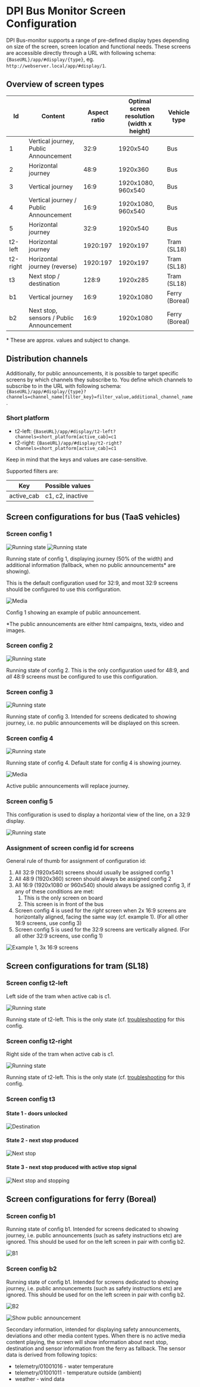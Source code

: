 # DPI Bus Monitor Screen Configuration

DPI Bus-monitor supports a range of pre-defined display types depending on size of the screen, screen location and functional needs.
These screens are accessible directly through a URL with following schema: `{BaseURL}/app/#display/{type}`, eg. `http://webserver.local/app/#display/1`.

## Overview of screen types

| Id       | Content                                  | Aspect ratio | Optimal screen resolution (width x height) | Vehicle type   |
| -------- | ---------------------------------------- | ------------ | ------------------------------------------ | -------------- |
| 1        | Vertical journey, Public Announcement    | 32:9         | 1920x540                                   | Bus            |
| 2        | Horizontal journey                       | 48:9         | 1920x360                                   | Bus            |
| 3        | Vertical journey                         | 16:9         | 1920x1080, 960x540                         | Bus            |
| 4        | Vertical journey / Public Announcement   | 16:9         | 1920x1080, 960x540                         | Bus            |
| 5        | Horizontal journey                       | 32:9         | 1920x540                                   | Bus            |
| t2-left  | Horizontal journey                       | 1920:197     | 1920x197                                   | Tram (SL18)    |
| t2-right | Horizontal journey (reverse)             | 1920:197     | 1920x197                                   | Tram (SL18)    |
| t3       | Next stop / destination                  | 128:9        | 1920x285                                   | Tram (SL18)    |
| b1       | Vertical journey                         | 16:9         | 1920x1080                                  | Ferry (Boreal) |
| b2       | Next stop, sensors / Public Announcement | 16:9         | 1920x1080                                  | Ferry (Boreal) |

\* These are approx. values and subject to change.

## Distribution channels

Additionally, for public announcements, it is possible to target specific screens by which channels they subscribe to. You define which channels to subscribe to in the URL with following schema:
`{BaseURL}/app/#display/{type}?channels=channel_name[filter_key}=filter_value,additional_channel_name`.

### Short platform

- t2-left: `{BaseURL}/app/#display/t2-left?channels=short_platform[active_cab]=c1`
- t2-right: `{BaseURL}/app/#display/t2-right?channels=short_platform[active_cab]=c1`

Keep in mind that the keys and values are case-sensitive.

Supported filters are:

| Key        | Possible values  |
| ---------- | ---------------- |
| active_cab | c1, c2, inactive |

## Screen configurations for bus (TaaS vehicles)

### Screen config 1

![Running state](assets/images/client/config/config-1-1.png)
![Running state](assets/images/client/config/config-1-1-2.png)

Running state of config 1, displaying journey (50% of the width) and additional information (fallback, when no public announcements\* are showing).

This is the default configuration used for 32:9, and most 32:9 screens should be configured to use this configuration.

![Media](assets/images/client/config/config-1-2.png)

Config 1 showing an example of public announcement.

\*The public announcements are either html campaigns, texts, video and images.

### Screen config 2

![Running state](assets/images/client/config/config-2-1.png)

Running state of config 2.
This is the only configuration used for 48:9, and _all_ 48:9 screens must be configured to use this configuration.

### Screen config 3

![Running state](assets/images/client/config/config-3-1.png)

Running state of config 3.
Intended for screens dedicated to showing journey, i.e. no public announcements will be displayed on this screen.

### Screen config 4

![Running state](assets/images/client/config/config-3-1.png)

Running state of config 4.
Default state for config 4 is showing journey.

![Media](assets/images/client/config/config-4-2.png)

Active public announcements will replace journey.

### Screen config 5

This configuration is used to display a horizontal view of the line, on a 32:9 display.

![Running state](assets/images/client/config/config-5-1.png)

### Assignment of screen config id for screens

General rule of thumb for assignment of configuration id:

1. All 32:9 (1920x540) screens should usually be assigned config 1
2. All 48:9 (1920x360) screen should always be assigned config 2
3. All 16:9 (1920x1080 or 960x540) should always be assigned config 3, if any of these conditions are met:
   1. This is the only screen on board
   2. This screen is in front of the bus
4. Screen config 4 is used for the _right_ screen when 2x 16:9 screens are horizontally aligned, facing the same way (cf. example 1). (For all other 16:9 screens, use config 3)
5. Screen config 5 is used for the 32:9 screens are vertically aligned. (For all other 32:9 screens, use config 1)

![Example 1, 3x 16:9 screens](assets/images/bus/3x16-9.png)

## Screen configurations for tram (SL18)

### Screen config t2-left

Left side of the tram when active cab is c1.

![Running state](assets/images/client/config/config-t2-left.png)

Running state of t2-left. This is the only state (cf. [troubleshooting](/troubleshooting-client) for this config.

### Screen config t2-right

Right side of the tram when active cab is c1.

![Running state](assets/images/client/config/config-t2-right.png)

Running state of t2-left. This is the only state (cf. [troubleshooting](/troubleshooting-client) for this config.

### Screen config t3

#### State 1 - doors unlocked

![Destination](assets/images/client/config/config-t3-1.png)

#### State 2 - next stop produced

![Next stop](assets/images/client/config/config-t3-2.png)

#### State 3 - next stop produced with active stop signal

![Next stop and stopping](assets/images/client/config/config-t3-3.png)

## Screen configurations for ferry (Boreal)

### Screen config b1

Running state of config b1. Intended for screens dedicated to showing journey, i.e. public announcements (such as safety instructions etc) are ignored.
This should be used for on the left screen in pair with config b2.

![B1](assets/images/client/config/config-b1.png)

### Screen config b2

Running state of config b1. Intended for screens dedicated to showing journey, i.e. public announcements (such as safety instructions etc) are ignored.
This should be used for on the left screen in pair with config b2.

![B2](assets/images/client/config/config-b2-1.png)

![Show public announcement](assets/images/client/config/config-b2-2.png)

Secondary information, intended for displaying safety announcements, deviations and other media content types.
When there is no active media content playing, the screen will show information about next stop, destination and sensor information from the ferry as fallback. The sensor data is derived from following topics:

- telemetry/01001016 - water temperature
- telemetry/01001011 - temperature outside (ambient)
- weather - wind data
